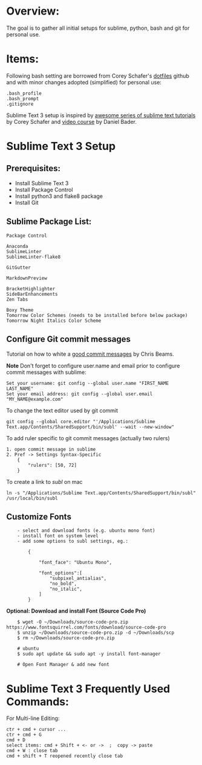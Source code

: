 

Overview:
========
The goal is to gather all initial setups for sublime, python, bash and git for personal use. 


Items:
=====
Following bash setting are borrowed from Corey Schafer's [dotfiles](https://github.com/CoreyMSchafer/dotfiles) github and with minor changes adopted (simplified) for personal use:

	.bash_profile
	.bash_prompt
	.gitignore


Sublime Text 3 setup is inspired by [awesome series of sublime text tutorials](https://www.youtube.com/watch?v=zVLJfrIwEP8&list=PL-osiE80TeTtHH8BZngXEsLPGotQxZa6z) by Corey Schafer and [video course](ttps://training.realpython.com/courses/sublime-python/) by Daniel Bader.



Sublime Text 3 Setup 
====================

Prerequisites:
-------------
* Install Sublime Text 3
* Install Package Control 
* Install python3 and flake8 package
* Install Git


Sublime Package List:
---------------------
	Package Control

	Anaconda
	SublimeLinter
	SublimeLinter-flake8
	
	GitGutter

	MarkdownPreview

	BracketHighlighter
	SideBarEnhancements
	Zen Tabs

	Boxy Theme
	Tomorrow Color Schemes (needs to be installed before below package)
	Tomorrow Night Italics Color Scheme


Configure Git commit messages
-----------------------------
Tutorial on how to white a [good commit messages](https://chris.beams.io/posts/git-commit/) by Chris Beams.


**Note** Don't forget to configure user.name and email prior to configure commit messages with sublime:

	Set your username: git config --global user.name "FIRST_NAME LAST_NAME"
	Set your email address: git config --global user.email "MY_NAME@example.com"


To change the text editor used by git commit 
	
	git config --global core.editor "'/Applications/Sublime Text.app/Contents/SharedSupport/bin/subl' --wait --new-window"

To add ruler specific to git commit messages (actually two rulers)
	
	1. open commit message in sublime
	2. Pref -> Settings Syntax-Specific 
		{
			"rulers": [50, 72]
		}


To create a link to _subl_ on mac
	
	ln -s "/Applications/Sublime Text.app/Contents/SharedSupport/bin/subl" /usr/local/bin/subl


Customize Fonts
---------------

		- select and download fonts (e.g. ubuntu mono font)
		- install font on system level
		- add some options to subl settings, eg.:

			{

				"font_face": "Ubuntu Mono",

				"font_options":[
					"subpixel_antialias",
					"no_bold",
					"no_italic",
				]
			}

**Optional: Download and install Font (Source Code Pro)**

		
		$ wget -O ~/Downloads/source-code-pro.zip https://www.fontsquirrel.com/fonts/download/source-code-pro
		$ unzip ~/Downloads/source-code-pro.zip -d ~/Downloads/scp
		$ rm ~/Downloads/source-code-pro.zip

		# ubuntu
		$ sudo apt update && sudo apt -y install font-manager

		# Open Font Manager & add new font 








Sublime Text 3 Frequently Used Commands:
========================================
For Multi-line Editing:

	ctr + cmd + cursor ...
	ctr + cmd + G 
	cmd + D 
	select items: cmd + Shift + <- or ->  ;  copy -> paste 
	cmd + W : close tab
	cmd + shift + T reopened recently close tab

